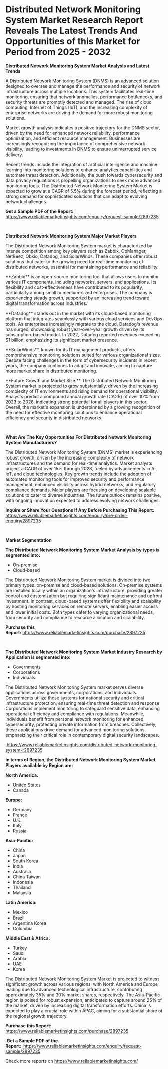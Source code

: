 <p><h1>Distributed Network Monitoring System Market Research Report Reveals The Latest Trends And Opportunities of this Market for Period from 2025 - 2032</h1></p><p><strong>Distributed Network Monitoring System Market Analysis and Latest Trends</strong></p>
<p><p>A Distributed Network Monitoring System (DNMS) is an advanced solution designed to oversee and manage the performance and security of network infrastructure across multiple locations. This system facilitates real-time monitoring, ensuring that network anomalies, performance bottlenecks, and security threats are promptly detected and managed. The rise of cloud computing, Internet of Things (IoT), and the increasing complexity of enterprise networks are driving the demand for more robust monitoring solutions. </p><p>Market growth analysis indicates a positive trajectory for the DNMS sector, driven by the need for enhanced network reliability, performance optimization, and efficient resource management. Businesses are increasingly recognizing the importance of comprehensive network visibility, leading to investments in DNMS to ensure uninterrupted service delivery. </p><p>Recent trends include the integration of artificial intelligence and machine learning into monitoring solutions to enhance analytics capabilities and automate threat detection. Additionally, the push towards cybersecurity and data privacy regulations is propelling organizations to seek more advanced monitoring tools. The Distributed Network Monitoring System Market is expected to grow at a CAGR of 5.5% during the forecast period, reflecting a strong demand for sophisticated solutions that can adapt to evolving network challenges.</p></p>
<p><strong>Get a Sample PDF of the Report:&nbsp;</strong> <a href="https://www.reliablemarketinsights.com/enquiry/request-sample/2897235?utm_campaign=3191&utm_medium=2&utm_source=Github&utm_content=ia&utm_term=15032025&utm_id=distributed-network-monitoring-system">https://www.reliablemarketinsights.com/enquiry/request-sample/2897235</a></p>
<p>&nbsp;</p>
<p><strong>Distributed Network Monitoring System Major Market Players</strong></p>
<p><p>The Distributed Network Monitoring System market is characterized by intense competition among key players such as Zabbix, OpManager, NetBeez, Obkio, Datadog, and SolarWinds. These companies offer robust solutions that cater to the growing need for real-time monitoring of distributed networks, essential for maintaining performance and reliability.</p><p>**Zabbix** is an open-source monitoring tool that allows users to monitor various IT components, including networks, servers, and applications. Its flexibility and cost-effectiveness have contributed to its popularity, particularly among small to medium-sized enterprises. The company is experiencing steady growth, supported by an increasing trend toward digital transformation across industries.</p><p>**Datadog** stands out in the market with its cloud-based monitoring platform that integrates seamlessly with various cloud services and DevOps tools. As enterprises increasingly migrate to the cloud, Datadog's revenue has surged, showcasing robust year-over-year growth driven by its subscription-based model. In 2022, Datadog reported revenues exceeding $1 billion, emphasizing its significant market presence.</p><p>**SolarWinds**, known for its IT management products, offers comprehensive monitoring solutions suited for various organizational sizes. Despite facing challenges in the form of cybersecurity incidents in recent years, the company continues to adapt and innovate, aiming to capture more market share in distributed monitoring.</p><p>**Future Growth and Market Size:** The Distributed Network Monitoring System market is projected to grow substantially, driven by the increasing complexity of IT environments and rising demand for operational visibility. Analysts predict a compound annual growth rate (CAGR) of over 10% from 2023 to 2028, indicating strong potential for all players in this sector. Overall, the market's expansion is underpinned by a growing recognition of the need for effective monitoring solutions to enhance operational efficiency and security in distributed networks.</p></p>
<p>&nbsp;</p>
<p><strong>What Are The Key Opportunities For Distributed Network Monitoring System Manufacturers?</strong></p>
<p><p>The Distributed Network Monitoring System (DNMS) market is experiencing robust growth, driven by the increasing complexity of network infrastructures and the demand for real-time analytics. Market analysts project a CAGR of over 15% through 2028, fueled by advancements in AI, IoT, and cloud technologies. Key growth trends include the adoption of automated monitoring tools for improved security and performance management, enhanced visibility across hybrid networks, and regulatory compliance demands. Major players are focusing on developing scalable solutions to cater to diverse industries. The future outlook remains positive, with ongoing innovation expected to address evolving network challenges.</p></p>
<p><strong>Inquire or Share Your Questions If Any Before Purchasing This Report:</strong> <a href="https://www.reliablemarketinsights.com/enquiry/pre-order-enquiry/2897235?utm_campaign=3191&utm_medium=2&utm_source=Github&utm_content=ia&utm_term=15032025&utm_id=distributed-network-monitoring-system">https://www.reliablemarketinsights.com/enquiry/pre-order-enquiry/2897235</a></p>
<p>&nbsp;</p>
<p><strong>Market Segmentation</strong></p>
<p><strong>The Distributed Network Monitoring System Market Analysis by types is segmented into:</strong></p>
<p><ul><li> On-premise</li><li>Cloud-based </li></ul></p>
<p><p>The Distributed Network Monitoring System market is divided into two primary types: on-premise and cloud-based solutions. On-premise systems are installed locally within an organization's infrastructure, providing greater control and customization but requiring significant maintenance and upfront investment. In contrast, cloud-based systems offer flexibility and scalability by hosting monitoring services on remote servers, enabling easier access and lower initial costs. Both types cater to varying organizational needs, from security and compliance to resource allocation and scalability.</p></p>
<p><strong>Purchase this Report:&nbsp;</strong><a href="https://www.reliablemarketinsights.com/purchase/2897235?utm_campaign=3191&utm_medium=2&utm_source=Github&utm_content=ia&utm_term=15032025&utm_id=distributed-network-monitoring-system">https://www.reliablemarketinsights.com/purchase/2897235</a></p>
<p>&nbsp;</p>
<p><strong>The Distributed Network Monitoring System Market Industry Research by Application is segmented into:</strong></p>
<p><ul><li> Governments</li><li>Corporations</li><li>Individuals </li></ul></p>
<p><p>The Distributed Network Monitoring System market serves diverse applications across governments, corporations, and individuals. Governments utilize these systems for national security and critical infrastructure protection, ensuring real-time threat detection and response. Corporations implement monitoring to safeguard sensitive data, enhancing operational efficiency and compliance with regulations. Meanwhile, individuals benefit from personal network monitoring for enhanced cybersecurity, protecting private information from breaches. Collectively, these applications drive demand for advanced monitoring solutions, emphasizing their critical role in contemporary digital security landscapes.</p></p>
<p><a href="https://www.reliablemarketinsights.com/distributed-network-monitoring-system-r2897235?utm_campaign=3191&utm_medium=2&utm_source=Github&utm_content=ia&utm_term=15032025&utm_id=distributed-network-monitoring-system">&nbsp;https://www.reliablemarketinsights.com/distributed-network-monitoring-system-r2897235</a></p>
<p><strong>In terms of Region, the Distributed Network Monitoring System Market Players available by Region are:</strong></p>
<p>
    <p> <strong> North America: </strong>
        <ul>
            <li>United States</li>
            <li>Canada</li>
        </ul>
        </p> 
    <p> <strong> Europe: </strong>
        <ul>
            <li>Germany</li>
            <li>France</li>
            <li>U.K.</li>
            <li>Italy</li>
            <li>Russia</li>
        </ul>
        </p> 
    <p> <strong> Asia-Pacific: </strong>
        <ul>
            <li>China</li>
            <li>Japan</li>
            <li>South Korea</li>
            <li>India</li>
            <li>Australia</li>
            <li>China Taiwan</li>
            <li>Indonesia</li>
            <li>Thailand</li>
            <li>Malaysia</li>
        </ul>
        </p> 
    <p> <strong> Latin America: </strong>
        <ul>
            <li>Mexico</li>
            <li>Brazil</li>
            <li>Argentina Korea</li>
            <li>Colombia</li>
        </ul>
        </p> 
    <p> <strong> Middle East & Africa: </strong>
        <ul>
            <li>Turkey</li>
            <li>Saudi</li>
            <li>Arabia</li>
            <li>UAE</li>
            <li>Korea</li>
        </ul>
    </p>
    </p>
<p><p>The Distributed Network Monitoring System Market is projected to witness significant growth across various regions, with North America and Europe leading due to advanced technological infrastructure, contributing approximately 35% and 30% market shares, respectively. The Asia-Pacific region is poised for robust expansion, anticipated to capture around 25% of the market, driven by increasing digital transformation efforts. China is expected to play a crucial role within APAC, aiming for a substantial share of the regional growth trajectory.</p></p>
<p><strong>Purchase this Report: </strong><a href="https://www.reliablemarketinsights.com/purchase/2897235?utm_campaign=3191&utm_medium=2&utm_source=Github&utm_content=ia&utm_term=15032025&utm_id=distributed-network-monitoring-system">https://www.reliablemarketinsights.com/purchase/2897235</a></p>
<p>&nbsp;<strong>Get a Sample PDF of the Report:&nbsp;&nbsp;</strong><a href="https://www.reliablemarketinsights.com/enquiry/request-sample/2897235?utm_campaign=3191&utm_medium=2&utm_source=Github&utm_content=ia&utm_term=15032025&utm_id=distributed-network-monitoring-system">https://www.reliablemarketinsights.com/enquiry/request-sample/2897235</a></p>
<p><strong></strong></p>
<p>Check more reports on <a href="https://www.reliablemarketinsights.com/?utm_campaign=3191&utm_medium=2&utm_source=Github&utm_content=ia&utm_term=15032025&utm_id=distributed-network-monitoring-system">https://www.reliablemarketinsights.com/</a></p>